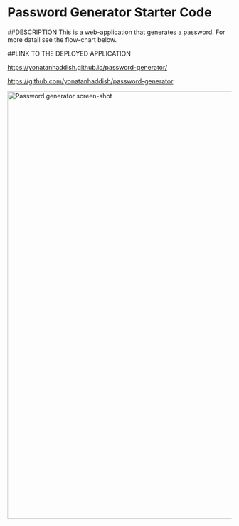 # Password Generator Starter Code


##DESCRIPTION
This is a web-application that generates a password. For more datail see the flow-chart below.


##LINK TO THE DEPLOYED APPLICATION

https://yonatanhaddish.github.io/password-generator/

https://github.com/yonatanhaddish/password-generator

<img width="960" alt="Password generator screen-shot" src="https://user-images.githubusercontent.com/78513952/111094993-d686dc00-8512-11eb-910c-dbe2792ac195.png">




